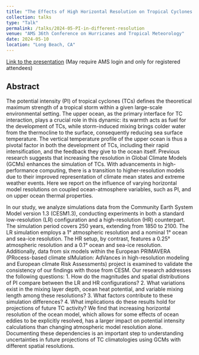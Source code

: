 ```yaml
---
title: "The Effects of High Horizontal Resolution on Tropical Cyclones' Potential Intensity and Upper Ocean Heat Content in the CESM"
collection: talks
type: "Talk"
permalink: /talks/2024-05-PI-in-different-resolution
venue: "AMS 36th Conference on Hurricanes and Tropical Meteorology"
date: 2024-05-10
location: "Long Beach, CA"
---
```


[Link to the presentation](https://ams.confex.com/ams/36Hurricanes/meetingapp.cgi/Paper/442582) (May require AMS login and only for registered attendees)

## Abstract

The potential intensity (PI) of tropical cyclones (TCs) defines the theoretical maximum strength of a tropical storm within a given large-scale environmental setting. The upper ocean, as the primary interface for TC interaction, plays a crucial role in this dynamic: its warmth acts as fuel for the development of TCs, while storm-induced mixing brings colder water from the thermocline to the surface, consequently reducing sea surface temperature. The vertical temperature profile of the upper ocean is thus a pivotal factor in both the development of TCs, including their rapid intensification, and the feedback they give to the ocean itself. Previous research suggests that increasing the resolution in Global Climate Models (GCMs) enhances the simulation of TCs. With advancements in high-performance computing, there is a transition to higher-resolution models due to their improved representation of climate mean states and extreme weather events. Here we report on the influence of varying horizontal model resolutions on coupled ocean-atmosphere variables, such as PI, and on upper ocean thermal properties.

In our study, we analyze simulations data from the Community Earth System Model version 1.3 (CESM1.3), conducting experiments in both a standard low-resolution (LR) configuration and a high-resolution (HR) counterpart. The simulation period covers 250 years, extending from 1850 to 2100. The LR simulation employs a 1° atmospheric resolution and a nominal 1° ocean and sea-ice resolution. The HR setup, by contrast, features a 0.25° atmospheric resolution and a 0.1° ocean and sea-ice resolution. Additionally, data from six models within the European PRIMAVERA (PRocess-based climate sIMulation: AdVances in high-resolution modeling and European climate Risk Assessments) project is examined to validate the consistency of our findings with those from CESM. Our research addresses the following questions: 1. How do the magnitudes and spatial distributions of PI compare between the LR and HR configurations? 2. What variations exist in the mixing layer depth, ocean heat potential, and variable mixing length among these resolutions? 3. What factors contribute to these simulation differences? 4. What implications do these results hold for projections of future TC activity? We find that increasing horizontal resolution of the ocean model, which allows for some effects of ocean eddies to be explicitly resolved, has a larger impact on potential intensity calculations than changing atmospheric model resolution alone. Documenting these dependencies is an important step to understanding uncertainties in future projections of TC climatologies using GCMs with different spatial resolutions.

